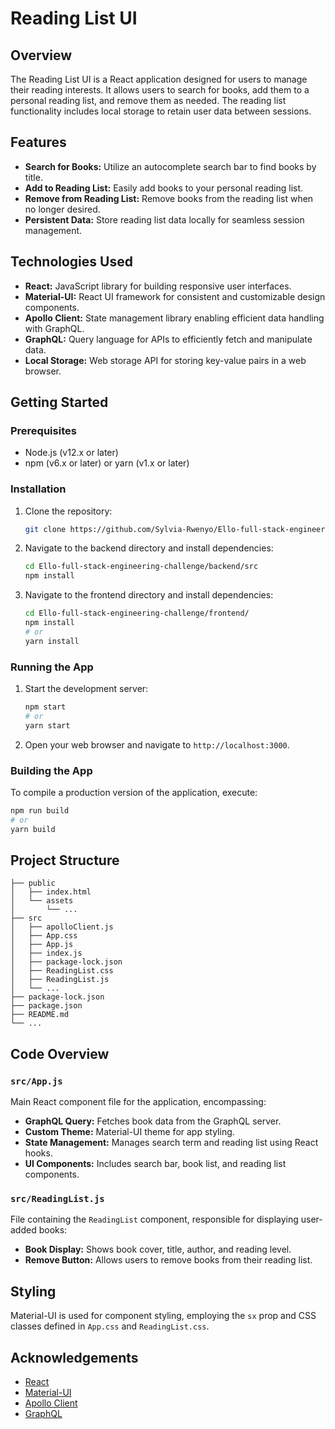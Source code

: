 # Reading List UI

## Overview

The Reading List UI is a React application designed for users to manage their reading interests. It allows users to search for books, add them to a personal reading list, and remove them as needed. The reading list functionality includes local storage to retain user data between sessions.

## Features

- **Search for Books:** Utilize an autocomplete search bar to find books by title.
- **Add to Reading List:** Easily add books to your personal reading list.
- **Remove from Reading List:** Remove books from the reading list when no longer desired.
- **Persistent Data:** Store reading list data locally for seamless session management.

## Technologies Used

- **React:** JavaScript library for building responsive user interfaces.
- **Material-UI:** React UI framework for consistent and customizable design components.
- **Apollo Client:** State management library enabling efficient data handling with GraphQL.
- **GraphQL:** Query language for APIs to efficiently fetch and manipulate data.
- **Local Storage:** Web storage API for storing key-value pairs in a web browser.

## Getting Started

### Prerequisites

- Node.js (v12.x or later)
- npm (v6.x or later) or yarn (v1.x or later)

### Installation

1. Clone the repository:

    ```bash
    git clone https://github.com/Sylvia-Rwenyo/Ello-full-stack-engineering-challenge.git
    ```

2. Navigate to the backend directory and install dependencies:

    ```bash
    cd Ello-full-stack-engineering-challenge/backend/src
    npm install
    ```

3. Navigate to the frontend directory and install dependencies:

    ```bash
    cd Ello-full-stack-engineering-challenge/frontend/
    npm install
    # or
    yarn install
    ```

### Running the App

1. Start the development server:

    ```bash
    npm start
    # or
    yarn start
    ```

2. Open your web browser and navigate to `http://localhost:3000`.

### Building the App

To compile a production version of the application, execute:

```bash
npm run build
# or
yarn build
```

## Project Structure

```
├── public
│   ├── index.html
│   └── assets
│       └── ...
├── src
│   ├── apolloClient.js
│   ├── App.css
│   ├── App.js
│   ├── index.js
│   ├── package-lock.json
│   ├── ReadingList.css
│   ├── ReadingList.js
│   └── ...
├── package-lock.json
├── package.json
├── README.md
└── ...
```

## Code Overview

### `src/App.js`

Main React component file for the application, encompassing:

- **GraphQL Query:** Fetches book data from the GraphQL server.
- **Custom Theme:** Material-UI theme for app styling.
- **State Management:** Manages search term and reading list using React hooks.
- **UI Components:** Includes search bar, book list, and reading list components.

### `src/ReadingList.js`

File containing the `ReadingList` component, responsible for displaying user-added books:

- **Book Display:** Shows book cover, title, author, and reading level.
- **Remove Button:** Allows users to remove books from their reading list.

## Styling

Material-UI is used for component styling, employing the `sx` prop and CSS classes defined in `App.css` and `ReadingList.css`.

## Acknowledgements

- [React](https://reactjs.org/)
- [Material-UI](https://mui.com/)
- [Apollo Client](https://www.apollographql.com/docs/react/)
- [GraphQL](https://graphql.org/)
